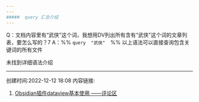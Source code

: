 ```yaml
---
---
#####  query 汇总介绍
---
```


Q：文档内容里有“武侠”这个词，我想用DV列出所有含有“武侠”这个词的文章列表，要怎么写的？7
A：%% ```query  "武侠"  ```%%
以上语法可以直接查询包含关键词的所有文件

未找到详细语法介绍

---
创建时间:2022-12-12 18:08
内容链接: 
1.  [Obsidian插件dataview基本使用 ——评论区](https://zhuanlan.zhihu.com/p/543891539) 


